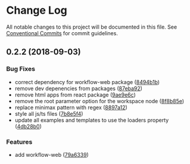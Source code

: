 # Change Log

All notable changes to this project will be documented in this file.
See [Conventional Commits](https://conventionalcommits.org) for commit guidelines.

<a name="0.2.2"></a>
## 0.2.2 (2018-09-03)


### Bug Fixes

* correct dependency for workflow-web package ([8494b1b](https://github.com/havardh/workflow/commit/8494b1b))
* remove dev depenencies from packages ([87eba92](https://github.com/havardh/workflow/commit/87eba92))
* remove html apps from react package ([9ae9e6c](https://github.com/havardh/workflow/commit/9ae9e6c))
* remove the root parameter option for the workspace node ([8f8b85e](https://github.com/havardh/workflow/commit/8f8b85e))
* replace minimax pattern with regex ([8897a12](https://github.com/havardh/workflow/commit/8897a12))
* style all js/ts files ([7b8e5f4](https://github.com/havardh/workflow/commit/7b8e5f4))
* update all examples and templates to use the loaders property ([4db28b0](https://github.com/havardh/workflow/commit/4db28b0))


### Features

* add workflow-web ([79a6339](https://github.com/havardh/workflow/commit/79a6339))
